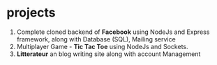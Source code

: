 # projects

1. Complete cloned backend of **Facebook** using NodeJs and Express framework, along with Database (SQL), Mailing service
2. Multiplayer Game - **Tic Tac Toe** using NodeJs and Sockets.
3. **Litterateur** an blog writing site along with account Management
